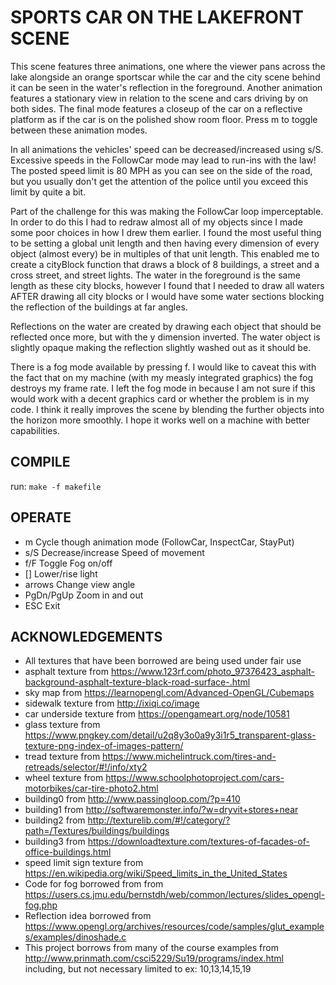 # SPORTS CAR ON THE LAKEFRONT SCENE
This scene features three animations, one where the viewer pans across the lake alongside an orange sportscar while the car and the city scene behind it can be seen in the water's reflection in the foreground. Another animation features a stationary view in relation to the scene and cars driving by on both sides. The final mode features a closeup of the car on a reflective platform as if the car is on the polished show room floor. Press m to toggle between these animation modes.

In all animations the vehicles' speed can be decreased/increased using s/S. Excessive speeds in the FollowCar mode may lead to run-ins with the law! The posted speed limit is 80 MPH as you can see on the side of the road, but you usually don't get the attention of the police until you exceed this limit by quite a bit.

Part of the challenge for this was making the FollowCar loop imperceptable. In order to do this I had to redraw almost all of my objects since I made some poor choices in how I drew them earlier. I found the most useful thing to be setting a global unit length and then having every dimension of every object (almost every) be in multiples of that unit length. This enabled me to create a cityBlock function that draws a block of 8 buildings, a street and a cross street, and street lights. The water in the foreground is the same length as these city blocks, however I found that I needed to draw all waters AFTER drawing all city blocks or I would have some water sections blocking the reflection of the buildings at far angles. 

Reflections on the water are created by drawing each object that should be reflected once more, but with the y dimension inverted. The water object is slightly opaque making the reflection slightly washed out as it should be.

There is a fog mode available by pressing f. I would like to caveat this with the fact that on my machine (with my measly integrated graphics) the fog destroys my frame rate. I left the fog mode in because I am not sure if this would work with a decent graphics card or whether the problem is in my code. I think it really improves the scene by blending the further objects into the horizon more smoothly. I hope it works well on a machine with better capabilities.


## COMPILE
run: `make -f makefile`

## OPERATE
 *  m          Cycle though animation mode (FollowCar, InspectCar, StayPut)
 *  s/S        Decrease/increase Speed of movement
 *  f/F	       Toggle Fog on/off
 *  []         Lower/rise light
 *  arrows     Change view angle
 *  PgDn/PgUp  Zoom in and out
 *  ESC        Exit

## ACKNOWLEDGEMENTS
- All textures that have been borrowed are being used under fair use
- asphalt texture from https://www.123rf.com/photo_97376423_asphalt-background-asphalt-texture-black-road-surface-.html
- sky map from https://learnopengl.com/Advanced-OpenGL/Cubemaps
- sidewalk texture from http://ixiqi.co/image
- car underside texture from https://opengameart.org/node/10581
- glass texture from https://www.pngkey.com/detail/u2q8y3o0a9y3i1r5_transparent-glass-texture-png-index-of-images-pattern/
- tread texture from https://www.michelintruck.com/tires-and-retreads/selector/#!/info/xty2
- wheel texture from https://www.schoolphotoproject.com/cars-motorbikes/car-tire-photo2.html
- building0 from http://www.passingloop.com/?p=410
- building1 from http://softwaremonster.info/?w=dryvit+stores+near
- building2 from http://texturelib.com/#!/category/?path=/Textures/buildings/buildings
- building3 from https://downloadtexture.com/textures-of-facades-of-office-buildings.html
- speed limit sign texture from https://en.wikipedia.org/wiki/Speed_limits_in_the_United_States
- Code for fog borrowed from from https://users.cs.jmu.edu/bernstdh/web/common/lectures/slides_opengl-fog.php
- Reflection idea borrowed from https://www.opengl.org/archives/resources/code/samples/glut_examples/examples/dinoshade.c
- This project borrows from many of the course examples from http://www.prinmath.com/csci5229/Su19/programs/index.html including, but not necessary limited to ex: 10,13,14,15,19


